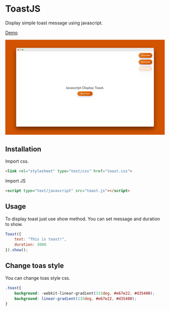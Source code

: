 # ToastJS
Display simple toast message using javascript.

[Demo](https://ar-android.github.io/toast-js/)

<img src="https://github.com/ar-android/toast-js/raw/master/toast-js.png" alt="ToastJS">

## Installation
Import css.
```html
<link rel="stylesheet" type="text/css" href="toast.css">
```

Import JS
```html
<script type="text/javascript" src="toast.js"></script>
```

## Usage
To display toast just use show method. You can set message and duration to show.
```javascript
Toast({
    text: "This is toast!",
    duration: 3000
}).show();
```

## Change toas style
You can change toas style css.
```css
.toast{
    background: -webkit-linear-gradient(315deg, #e67e22, #d35400);
    background: linear-gradient(135deg, #e67e22, #d35400);
}
```
